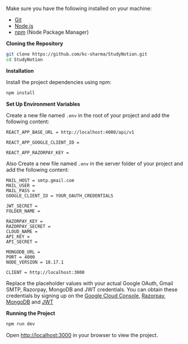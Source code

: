 Make sure you have the following installed on your machine:

- [Git](https://git-scm.com/)
- [Node.js](https://nodejs.org/en)
- [npm](https://www.npmjs.com/) (Node Package Manager)

**Cloning the Repository**

```bash
git clone https://github.com/kc-sharma/StudyNotion.git
cd StudyNotion
```

**Installation**

Install the project dependencies using npm:

```bash
npm install
```

**Set Up Environment Variables**

Create a new file named `.env` in the root of your project and add the following content:

```env
REACT_APP_BASE_URL = http://localhost:4000/api/v1

REACT_APP_GOOGLE_CLIENT_ID = 

REACT_APP_RAZORPAY_KEY = 
```

Also Create a new file named `.env` in the server folder of your project and add the following content:

```env
MAIL_HOST = smtp.gmail.com
MAIL_USER = 
MAIL_PASS = 
GOOGLE_CLIENT_ID = YOUR_OAUTH_CREDENTIALS

JWT_SECRET = 
FOLDER_NAME =

RAZORPAY_KEY = 
RAZORPAY_SECRET = 
CLOUD_NAME = 
API_KEY = 
API_SECRET =

MONGODB_URL = 
PORT = 4000
NODE_VERSION = 18.17.1

CLIENT = http://localhost:3000

```

Replace the placeholder values with your actual Google OAuth, Gmail SMTP, Razorpay, MongoDB and JWT credentials. You can obtain these credentials by signing up on the [Google Cloud Console](https://cloud.google.com/), [Razorpay](https://razorpay.com), [MongoDB](https://mongodb.com) and [JWT](https://jwt.io)

**Running the Project**

```bash
npm run dev
```

Open [http://localhost:3000](http://localhost:3000) in your browser to view the project.

